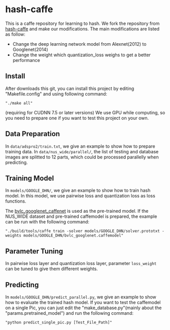 # hash-caffe

This is a caffe repository for learning to hash. We fork the repository from [hash-caffe](https://github.com/thuml/hash-caffe) and make our modifications. The main modifications are listed as follow:

- Change the deep learning network model from Alexnet(2012) to Googlenet(2014)
- Change the weight which quantization_loss weighs to get a better performance

Install
---------------
After downloads this git, you can install this project by editing "Makefile.config" and using following command:
```
"./make all"
```
(requiring for CUDNN 7.5 or later versions)
We use GPU while computing, so you need to prepare one if you want to test this project on your own.

Data Preparation
---------------
In `data/adspro2/train.txt`, we give an example to show how to prepare training data. In `data/nus_wide/parallel/`, the list of testing and database images are splitted to 12 parts, which could be processed parallelly when predicting.

Training Model
---------------

In `models/GOOGLE_DHN/`, we give an example to show how to train hash model. In this model, we use pairwise loss and quantization loss as loss functions.

The [bvlc\_googlenet\_caffenet](http://dl.caffe.berkeleyvision.org/bvlc_googlenet.caffemodel) is used as the pre-trained model. If the NUS\_WIDE dataset and pre-trained caffemodel is prepared, the example can be run with the following command:
```
"./build/tools/caffe train -solver models/GOOGLE_DHN/solver.prototxt -weights models/GOOGLE_DHN/bvlc_googlenet.caffemodel"
```

Parameter Tuning
---------------
In pairwise loss layer and quantization loss layer, parameter `loss_weight` can be tuned to give them different weights.

Predicting
---------------
In `models/GOOGLE_DHN/predict_parallel.py`, we give an example to show how to evaluate the trained hash model.
If you want to test the caffemodel on a single Pic, you can just edit the "make_database.py"(mainly about the "params.pretrained_model") and run the following command:
```
"python predict_single_pic.py [Test_File_Path]"
```
